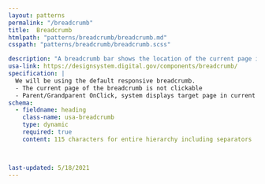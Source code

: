 ```yaml
---
layout: patterns
permalink: "/breadcrumb"
title:  Breadcrumb
htmlpath: "patterns/breadcrumb/breadcrumb.md"
csspath: "patterns/breadcrumb/breadcrumb.scss"

description: "A breadcrumb bar shows the location of the current page in the site structure. It’s like a path from the current page back to the home page, showing each level of organization in-between. Breadcrumbs allow a user to navigate “up” to a parent section instead of “Back” to the previous page. Use breadcrumbs to help users navigate and understand the organization of your site." 
usa-link: https://designsystem.digital.gov/components/breadcrumb/ 
specification: |
  We will be using the default responsive breadcrumb. 
  - The current page of the breadcrumb is not clickable
  - Parent/Grandparent OnClick, system displays target page in current window.
schema: 
  - fieldname: heading
    class-name: usa-breadcrumb
    type: dynamic
    required: true
    content: 115 characters for entire hierarchy including separators
    


last-updated: 5/18/2021
---
```

<!--- if extra information is needed for this pattern, write here in Markdown. -->
<!--- to learn markdown format go to https://docs.github.com/en/github/writing-on-github/basic-writing-and-formatting-syntax -->


